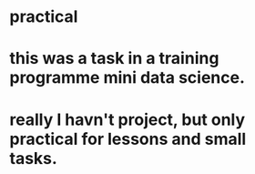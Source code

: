 # practical 
# this was a task in a training programme mini data science.
# really I havn't project, but only practical for lessons and small tasks. 
